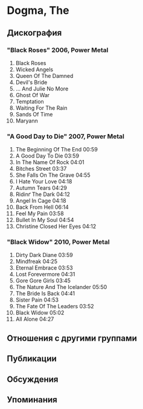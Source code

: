 # Dogma, The



## Дискография

### "Black Roses" 2006, Power Metal

01. Black Roses
02. Wicked Angels
03. Queen Of The Damned
04. Devil's Bride
05. … And Julie No More
06. Ghost Of War
07. Temptation
08. Waiting For The Rain
09. Sands Of Time
10. Maryann

### "A Good Day to Die" 2007, Power Metal

1. The Beginning Of The End 00:59  
2. A Good Day To Die 03:59  
3. In The Name Of Rock 04:01 
4. Bitches Street 03:37  
5. She Falls On The Grave 04:55 
6. I Hate Your Love 04:18  
7. Autumn Tears 04:29  
8. Ridinґ The Dark 04:12  
9. Angel In Cage 04:18  
10. Back From Hell 06:14  
11. Feel My Pain 03:58 
12. Bullet In My Soul 04:54 
13. Christine Closed Her Eyes 04:12 


### "Black Widow" 2010, Power Metal

1. Dirty Dark Diane 03:59  
2. Mindfreak 04:25  
3. Eternal Embrace 03:53  
4. Lost Forevermore 04:31  
5. Gore Gore Girls 03:45  
6. The Nature And The Icelander 05:50  
7. The Bride Is Back 04:41  
8. Sister Pain 04:53  
9. The Fate Of The Leaders 03:52  
10. Black Widow 05:02  
11. All Alone 04:27 



## Отношения с другими группами


## Публикации


## Обсуждения


## Упоминания

